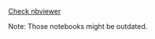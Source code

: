 [Check nbviewer](http://nbviewer.jupyter.org/github/arose/nglview/tree/master/nglview/tests/notebooks/)

Note: Those notebooks might be outdated.
